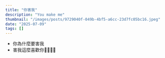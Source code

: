 ```yaml
---
title: "你害我"
description: "You make me"
thumbnail: "/images/posts/9729040f-049b-4bf5-a6cc-23d7fc05bc16.jpeg"
date: "2025-07-09"
tags: []
---
```

- 你為什麼要害我
- 害我這麼喜歡你🤬🤬😭😭
